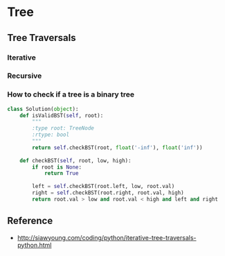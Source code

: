 # Tree

## Tree Traversals 

### Iterative


### Recursive


### How to check if a tree is a binary tree

``` python
class Solution(object):
    def isValidBST(self, root):
        """
        :type root: TreeNode
        :rtype: bool
        """
        return self.checkBST(root, float('-inf'), float('inf'))
    
    def checkBST(self, root, low, high):
        if root is None:
            return True
        
        left = self.checkBST(root.left, low, root.val)
        right = self.checkBST(root.right, root.val, high)
        return root.val > low and root.val < high and left and right
```

## Reference
- http://siawyoung.com/coding/python/iterative-tree-traversals-python.html
